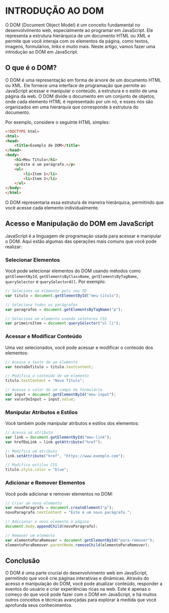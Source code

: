 # INTRODUÇÃO AO DOM
O DOM (Document Object Model) é um conceito fundamental no desenvolvimento web, especialmente ao programar em JavaScript. Ele representa a estrutura hierárquica de um documento HTML ou XML e permite que você interaja com os elementos da página, como textos, imagens, formulários, links e muito mais. Neste artigo, vamos fazer uma introdução ao DOM em JavaScript.

## O que é o DOM?

O DOM é uma representação em forma de árvore de um documento HTML ou XML. Ele fornece uma interface de programação que permite ao JavaScript acessar e manipular o conteúdo, a estrutura e o estilo de uma página da web. O DOM divide o documento em um conjunto de objetos, onde cada elemento HTML é representado por um nó, e esses nós são organizados em uma hierarquia que corresponde à estrutura do documento.

Por exemplo, considere o seguinte HTML simples:

```html
<!DOCTYPE html>
<html>
<head>
    <title>Exemplo de DOM</title>
</head>
<body>
    <h1>Meu Título</h1>
    <p>Este é um parágrafo.</p>
    <ul>
        <li>Item 1</li>
        <li>Item 2</li>
    </ul>
</body>
</html>
```

O DOM representaria essa estrutura de maneira hierárquica, permitindo que você acesse cada elemento individualmente.

## Acesso e Manipulação do DOM em JavaScript

JavaScript é a linguagem de programação usada para acessar e manipular o DOM. Aqui estão algumas das operações mais comuns que você pode realizar:

### Selecionar Elementos

Você pode selecionar elementos do DOM usando métodos como `getElementById`, `getElementsByClassName`, `getElementsByTagName`, `querySelector` e `querySelectorAll`. Por exemplo:

```javascript
// Seleciona um elemento pelo seu ID
var titulo = document.getElementById("meu-titulo");

// Seleciona todos os parágrafos
var paragrafos = document.getElementsByTagName("p");

// Seleciona um elemento usando seletores CSS
var primeiroItem = document.querySelector("ul li");
```

### Acessar e Modificar Conteúdo

Uma vez selecionados, você pode acessar e modificar o conteúdo dos elementos:

```javascript
// Acessa o texto de um elemento
var textoDoTitulo = titulo.textContent;

// Modifica o conteúdo de um elemento
titulo.textContent = "Novo Título";

// Acessa o valor de um campo de formulário
var input = document.getElementById("meu-input");
var valorDoInput = input.value;
```

### Manipular Atributos e Estilos

Você também pode manipular atributos e estilos dos elementos:

```javascript
// Acessa um atributo
var link = document.getElementById("meu-link");
var hrefDoLink = link.getAttribute("href");

// Modifica um atributo
link.setAttribute("href", "https://www.exemplo.com");

// Modifica estilos CSS
titulo.style.color = "blue";
```

### Adicionar e Remover Elementos

Você pode adicionar e remover elementos no DOM:

```javascript
// Criar um novo elemento
var novoParagrafo = document.createElement("p");
novoParagrafo.textContent = "Este é um novo parágrafo.";

// Adicionar o novo elemento à página
document.body.appendChild(novoParagrafo);

// Remover um elemento
var elementoParaRemover = document.getElementById("para-remover");
elementoParaRemover.parentNode.removeChild(elementoParaRemover);
```

## Conclusão

O DOM é uma parte crucial do desenvolvimento web em JavaScript, permitindo que você crie páginas interativas e dinâmicas. Através do acesso e manipulação do DOM, você pode atualizar conteúdo, responder a eventos do usuário e criar experiências ricas na web. Este é apenas o começo do que você pode fazer com o DOM em JavaScript, e há muitos outros conceitos e técnicas avançadas para explorar à medida que você aprofunda seus conhecimentos.